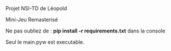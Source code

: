 Projet NSI-TD de Léopold

Mini-Jeu Remasterisé

Ne pas oubliez de : **pip install -r requirements.txt** dans la console

Seul le main.pyw est executable.